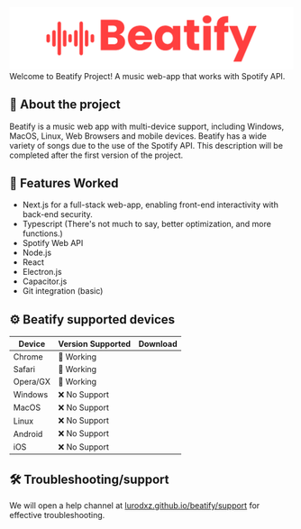 [![Beatify Logo](https://github.com/lurodxz/Beatify/blob/main/readme/header.png?raw=true)](https://lurodxz.github.io/Beatify)
Welcome to Beatify Project! A music web-app that works with Spotify API.

## 📜 About the project
Beatify is a music web app with multi-device support, including Windows, MacOS, Linux, Web Browsers and mobile devices. Beatify has a wide variety of songs due to the use of the Spotify API. This description will be completed after the first version of the project.
## 🧠 Features Worked
- Next.js for a full-stack web-app, enabling front-end interactivity with back-end security.
- Typescript (There's not much to say, better optimization, and more functions.)
- Spotify Web API
- Node.js
- React
- Electron.js
- Capacitor.js
- Git integration (basic)
## ⚙️ Beatify supported devices
|Device|Version Supported|Download|
|--|--|--|
|Chrome|💼 Working|
|Safari|💼 Working|
|Opera/GX|💼 Working|
|Windows|❌ No Support|
|MacOS|❌ No Support|
|Linux|❌ No Support|
|Android|❌ No Support|
|iOS|❌ No Support|
## 🛠️ Troubleshooting/support
We will open a help channel at [lurodxz.github.io/beatify/support](https://lurodxz.github.io/Beatify/support)  for effective troubleshooting.

